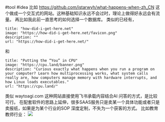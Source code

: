 #tool #idea 
比如 https://github.com/istarwyh/what-happens-when-zh_CN 这个做成一个交互式的网站。这种基础知识永远不会过时，理论上做得好永远会有流量。
再比如我此前一直思考的如何选择一个数据库。
类似的已经有，
```embed
title: "how-did-i-get-here.net"
image: "https://how-did-i-get-here.net/favicon.png"
description: ""
url: "https://how-did-i-get-here.net/"
```
和
```embed
title: "Putting the “You” in CPU"
image: "https://cpu.land/banner.png"
description: "Curious exactly what happens when you run a program on your computer? Learn how multiprocessing works, what system calls really are, how computers manage memory with hardware interrupts, and how Linux loads executables."
url: "https://cpu.land/"
```


类似 waytoagi.com 这种网站直接使用飞书承载内容结合AI 问答的方式，是比较可行。 
在配套软件的思路上延伸，很多SAAS服务只是卖某一个具体功能或者只是卖报纸，如果是为某个行业的SOP 深度定制，不失为一个获客的方式。
比如教育教师行业：
![](https://xiaohui-zhangjiakou.oss-cn-zhangjiakou.aliyuncs.com/image/202404271816165.png)